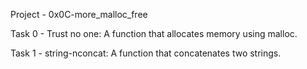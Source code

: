 Project - 0x0C-more_malloc_free

Task 0 - Trust no one: A function that allocates memory using malloc.

Task 1 - string-nconcat: A function that concatenates two strings.
